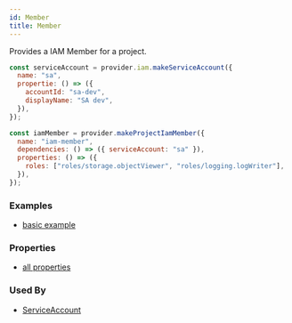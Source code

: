 ```yaml
---
id: Member
title: Member
---
```


Provides a IAM Member for a project.

```js
const serviceAccount = provider.iam.makeServiceAccount({
  name: "sa",
  propertie: () => ({
    accountId: "sa-dev",
    displayName: "SA dev",
  }),
});

const iamMember = provider.makeProjectIamMember({
  name: "iam-member",
  dependencies: () => ({ serviceAccount: "sa" }),
  properties: () => ({
    roles: ["roles/storage.objectViewer", "roles/logging.logWriter"],
  }),
});
```

### Examples

- [basic example](https://github.com/grucloud/grucloud/blob/main/examples/google/iam/iac.js#L7)

### Properties

- [all properties](https://cloud.google.com/compute/docs/reference/rest/v1/addresses/insert#request-body)

### Used By

- [ServiceAccount](./ServiceAccount.md)

